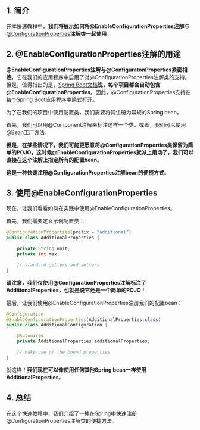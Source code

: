 ## 1. 简介

在本快速教程中，**我们将展示如何将@EnableConfigurationProperties注解与**[@ConfigurationProperties]()**注解类一起使用**。

## 2. @EnableConfigurationProperties注解的用途

**@EnableConfigurationProperties注解与@ConfiguratonProperties紧密相连**，它在我们的应用程序中启用了对@ConfigurationProperties注解类的支持。但是，值得指出的是，[Spring Boot文档](https://docs.spring.io/spring-boot/docs/current/reference/htmlsingle/#boot-features-external-config-typesafe-configuration-properties)**说，每个项目都会自动包含@EnableConfigurationProperties**。因此，@ConfigurationProperties支持在每个Spring Boot应用程序中隐式打开。

为了在我们的项目中使用配置类，我们需要将其注册为常规的Spring bean。

首先，我们可以用@Component注解来标注这样一个类。或者，我们可以使用@Bean工厂方法。

**但是，在某些情况下，我们可能更愿意将@ConfigurationProperties类保留为简单的POJO，这时候@EnableConfigurationProperties就派上用场了，我们可以直接在这个注解上指定所有的配置bean**。

**这是一种快速注册@ConfigurationProperties注解bean的便捷方式**。

## 3. 使用@EnableConfigurationProperties

现在，让我们看看如何在实践中使用@EnableConfigurationProperties。

首先，我们需要定义示例配置类：

```java
@ConfigurationProperties(prefix = "additional")
public class AdditionalProperties {

	private String unit;
	private int max;

	// standard getters and setters
}
```

**请注意，我们仅使用@ConfigurationProperties注解标注了AdditionalProperties，也就是说它还是一个简单的POJO**！

最后，让我们使用@EnableConfigurationProperties注册我们的配置bean：

```java
@Configuration
@EnableConfigurationProperties(AdditionalProperties.class)
public class AdditionalConfiguration {

	@Autowired
	private AdditionalProperties additionalProperties;

	// make use of the bound properties
}
```

就这样！**我们现在可以像使用任何其他Spring bean一样使用AdditionalProperties**。

## 4. 总结

在这个快速教程中，我们介绍了一种在Spring中快速注册@ConfigurationProperties注解类的便捷方法。